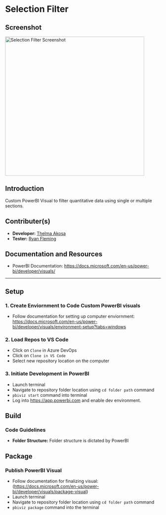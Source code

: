 # Selection Filter 

## Screenshot
<p align="left">
  <img src="assets/Example.png" width="450" title="Selection Filter Screenshot">
</p>

## Introduction 
Custom PowerBI Visual to filter quantitative data using single or multiple sections. 

## Contributer(s)
- **Developer:** [Thelma Akosa](mailto:thelmaakosa107@gmail.com)
- **Tester:** [Ryan Fleming](mailto:thelmaakosa107@gmail.com)

## Documentation and Resources
- PowerBI Documentation: https://docs.microsoft.com/en-us/power-bi/developer/visuals/

-----

## Setup
### 1. Create Enviornment to Code Custom PowerBI visuals

- Follow documentation for setting up computer enviornment: https://docs.microsoft.com/en-us/power-bi/developer/visuals/environment-setup?tabs=windows

### 2. Load Repos to VS Code
    
- Click on `Clone` in Azure DevOps
- Click on `Clone in VS Code`
- Select new repository location on the computer

### 3. Initiate Development in PowerBI

- Launch terminal 
- Navigate to repository folder location using `cd folder path` command 
- `pbiviz start` command into terminal
- Log into https://app.powerbi.com and enable dev environment.

## Build

### Code Guidelines
- **Folder Structure:** Folder structure is dictated by PowerBI 

## Package

### Publish PowerBI Visual 
- Follow documentation for finalizing visual: (https://docs.microsoft.com/en-us/power-bi/developer/visuals/package-visual)
- Launch terminal 
- Navigate to repository folder location using `cd folder path` command 
- `pbiviz package` command into the terminal 
